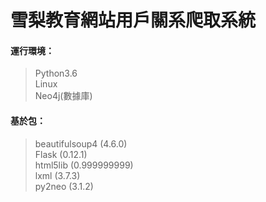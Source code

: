 # 雪梨教育網站用戶關系爬取系統
#### 運行環境：
> Python3.6 <br> Linux<br>  Neo4j(數據庫)
#### 基於包：
> beautifulsoup4 (4.6.0)<br>
> Flask (0.12.1)<br>
> html5lib (0.999999999)<br>
> lxml (3.7.3)<br>
> py2neo (3.1.2)<br>
